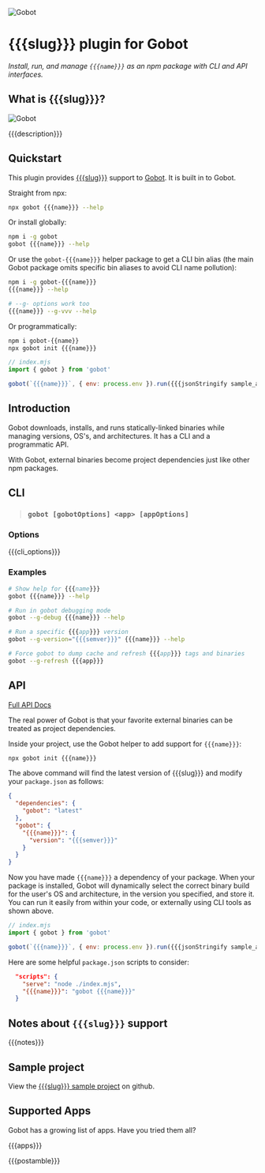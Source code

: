 ![Gobot](https://raw.githubusercontent.com/benallfree/gobot/{{{branch}}}/assets/gobot-banner-300x.png)

# {{{slug}}} plugin for Gobot

_Install, run, and manage `{{{name}}}` as an npm package with CLI and API interfaces._

## What is {{{slug}}}?

![Gobot](https://raw.githubusercontent.com/benallfree/gobot/{{{branch}}}/src/plugins/{{{name}}}/logo-50x.png)

{{{description}}}

## Quickstart

This plugin provides [{{{slug}}}]({{{homepage}}}) support to [Gobot](https://github.com/benallfree/gobot). It is built in to Gobot.

Straight from npx:

```bash
npx gobot {{{name}}} --help
```

Or install globally:

```bash
npm i -g gobot
gobot {{{name}}} --help
```

Or use the `gobot-{{{name}}}` helper package to get a CLI bin alias (the main Gobot package omits specific bin aliases to avoid CLI name pollution):

```bash
npm i -g gobot-{{{name}}}
{{{name}}} --help

# --g- options work too
{{{name}}} --g-vvv --help
```

Or programmatically:

```bash
npm i gobot-{{name}}
npx gobot init {{{name}}}
```

```js
// index.mjs
import { gobot } from 'gobot'

gobot(`{{{name}}}`, { env: process.env }).run({{{jsonStringify sample_args}}})
```

## Introduction

Gobot downloads, installs, and runs statically-linked binaries while managing versions, OS's, and architectures. It has a CLI and a programmatic API.

With Gobot, external binaries become project dependencies just like other npm packages.

## CLI

> ### `gobot [gobotOptions] <app> [appOptions]`

### Options

{{{cli_options}}}

### Examples

```bash
# Show help for {{{name}}}
gobot {{{name}}} --help

# Run in gobot debugging mode
gobot --g-debug {{{name}}} --help

# Run a specific {{{app}}} version
gobot --g-version="{{{semver}}}" {{{name}}} --help

# Force gobot to dump cache and refresh {{{app}}} tags and binaries
gobot --g-refresh {{{app}}}
```

## API

[Full API Docs](https://github.com/pockethost/gobot/blob/{{{branch}}}/docs/modules.md)

The real power of Gobot is that your favorite external binaries can be treated as project dependencies.

Inside your project, use the Gobot helper to add support for `{{{name}}}`:

```bash
npx gobot init {{{name}}}
```

The above command will find the latest version of {{{slug}}} and modify your `package.json` as follows:

```json
{
  "dependencies": {
    "gobot": "latest"
  },
  "gobot": {
    "{{{name}}}": {
      "version": "{{{semver}}}"
    }
  }
}
```

Now you have made `{{{name}}}` a dependency of your package. When your package is installed, Gobot will dynamically select the correct binary build for the user's OS and architecture, in the version you specified, and store it. You can run it easily from within your code, or externally using CLI tools as shown above.

```js
// index.mjs
import { gobot } from 'gobot'

gobot(`{{{name}}}`, { env: process.env }).run({{{jsonStringify sample_args}}})
```

Here are some helpful `package.json` scripts to consider:

```json
  "scripts": {
    "serve": "node ./index.mjs",
    "{{{name}}}": "gobot {{{name}}}"
  }
```

## Notes about `{{{slug}}}` support

{{{notes}}}

## Sample project

View the [{{{slug}}} sample project](https://github.com/benallfree/gobot/tree/{{{branch}}}/src/plugins/{{{name}}}/sample-project) on github.

## Supported Apps

Gobot has a growing list of apps. Have you tried them all?

{{{apps}}}

{{{postamble}}}
